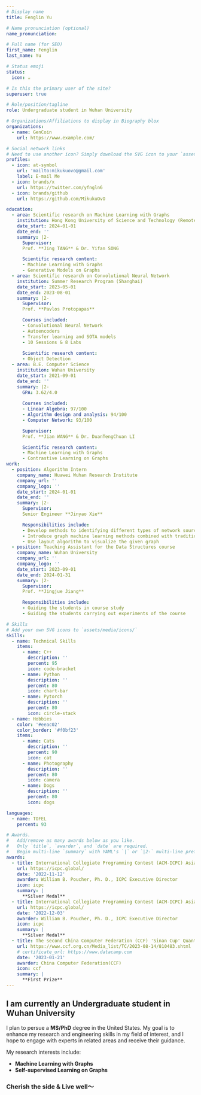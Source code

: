 ```yaml
---
# Display name
title: Fenglin Yu

# Name pronunciation (optional)
name_pronunciation: 

# Full name (for SEO)
first_name: Fenglin
last_name: Yu

# Status emoji
status:
  icon: ☕️

# Is this the primary user of the site?
superuser: true

# Role/position/tagline
role: Undergraduate student in Wuhan University

# Organizations/Affiliations to display in Biography blox
organizations:
  - name: GenCoin
    url: https://www.example.com/

# Social network links
# Need to use another icon? Simply download the SVG icon to your `assets/media/icons/` folder.
profiles:
  - icon: at-symbol
    url: 'mailto:mikukuovo@gmail.com'
    label: E-mail Me
  - icon: brands/x
    url: https://twitter.com/yfngln6
  - icon: brands/github
    url: https://github.com/MikukuOvO

education:
  - area: Scientific research on Machine Learning with Graphs
    institution: Hong Kong University of Science and Technology (Remote)
    date_start: 2024-01-01
    date_end: ''
    summary: |2-
      Supervisor:
      Prof. **Jing TANG** & Dr. Yifan SONG

      Scientific research content:
      - Machine Learning with Graphs
      - Generative Models on Graphs   
  - area: Scientific research on Convolutional Neural Network
    institution: Summer Research Program (Shanghai)
    date_start: 2023-05-01
    date_end: 2023-08-01
    summary: |2-
      Supervisor:
      Prof. **Pavlos Protopapas**

      Courses included:
      - Convolutional Neural Network
      - Autoencoders
      - Transfer learning and SOTA models
      - 10 Sessions & 8 Labs
      
      Scientific research content:
      - Object Detection
  - area: B.E. Computer Science
    institution: Wuhan University
    date_start: 2021-09-01
    date_end: ''
    summary: |2-
      GPA: 3.62/4.0
      
      Courses included:
      - Linear Algebra: 97/100
      - Algorithm design and analysis: 94/100
      - Computer Network: 93/100

      Supervisor:
      Prof. **Jian WANG** & Dr. DuanTengChuan LI

      Scientific research content:
      - Machine Learning with Graphs
      - Contrastive Learning on Graphs
work:
  - position: Algorithm Intern
    company_name: Huawei Wuhan Research Institute
    company_url: ''
    company_logo: ''
    date_start: 2024-01-01
    date_end: ''
    summary: |2-
      Supervisor:
      Senior Engineer **Jinyao Xie**

      Responsibilities include:
      - Develop methods to identifying different types of network source nodes with the given graph
      - Introduce graph machine learning methods combined with traditional graph algorithm to handle the network structre diagram has a large number of access rings
      - Use layout algorithm to visualize the given graph
  - position: Teaching Assistant for the Data Structures course
    company_name: Wuhan University
    company_url: ''
    company_logo: ''
    date_start: 2023-09-01
    date_end: 2024-01-31
    summary: |2-
      Supervisor:
      Prof. **Jingjue Jiang**

      Responsibilities include:
      - Guiding the students in course study
      - Guiding the students carrying out experiments of the course

# Skills
# Add your own SVG icons to `assets/media/icons/`
skills:
  - name: Technical Skills
    items:
      - name: C++
        description: ''
        percent: 95
        icon: code-bracket
      - name: Python
        description: ''
        percent: 80
        icon: chart-bar
      - name: Pytorch
        description: ''
        percent: 80
        icon: circle-stack
  - name: Hobbies
    color: '#eeac02'
    color_border: '#f0bf23'
    items:
      - name: Cats
        description: ''
        percent: 90
        icon: cat
      - name: Photography
        description: ''
        percent: 80
        icon: camera
      - name: Dogs
        description: ''
        percent: 80
        icon: dogs

languages:
  - name: TOFEL
    percent: 93

# Awards.
#   Add/remove as many awards below as you like.
#   Only `title`, `awarder`, and `date` are required.
#   Begin multi-line `summary` with YAML's `|` or `|2-` multi-line prefix and indent 2 spaces below.
awards:
  - title: International Collegiate Programming Contest (ACM-ICPC) Asia Xi'an Regional Contest
    url: https://icpc.global/
    date: '2022-11-12'
    awarder: William B. Poucher, Ph. D., ICPC Executive Director
    icon: icpc
    summary: |
      **Silver Medal**
  - title: International Collegiate Programming Contest (ACM-ICPC) Asia Hangzhou Regional Contest
    url: https://icpc.global/
    date: '2022-12-03'
    awarder: William B. Poucher, Ph. D., ICPC Executive Director
    icon: icpc
    summary: |
      **Silver Medal**
  - title: The second China Computer Federation (CCF) 'Sinan Cup' Quantum Computing Programming Challenge University group
    url: https://www.ccf.org.cn/Media_list/TC/2023-08-14/810483.shtml
    # certificate_url: https://www.datacamp.com
    date: '2023-01-21'
    awarder: China Computer Federation(CCF)
    icon: ccf
    summary: |
      **First Prize** 
---
```


## I am currently an Undergraduate student in Wuhan University

I plan to persue a **MS/PhD** degree in the United States. My goal is to enhance my research and engineering skills in my field of interest, and I hope to engage with experts in related areas and receive their guidance.

My research interests include:

- **Machine Learning with Graphs**
- **Self-supervised Learning on Graphs**

### Cherish the side & Live well～